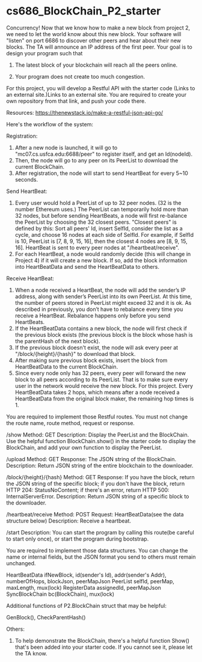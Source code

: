 # cs686_BlockChain_P2_starter
Concurrency! Now that we know how to make a new block from project 2, we need to let the world know about this new block. Your software will "listen" on port 6686 to discover other peers and hear about their new blocks. The TA will announce an IP address of the first peer. Your goal is to design your program such that

1) The latest block of your blockchain will reach all the peers online.

2) Your program does not create too much congestion.

For this project, you will develop a Restful API with the starter code (Links to an external site.)Links to an external site. You are required to create your own repository from that link, and push your code there.

Resources:
https://thenewstack.io/make-a-restful-json-api-go/

Here's the workflow of the system:

Registration:
1. After a new node is launched, it will go to "mc07.cs.usfca.edu:6688/peer" to register itself, and get an Id(nodeId). 
2. Then, the node will go to any peer on its PeerList to download the current BlockChain. 
3. After registration, the node will start to send HeartBeat for every 5~10 seconds.

Send HeartBeat:
1. Every user would hold a PeerList of up to 32 peer nodes. (32 is the number Ethereum uses.) The PeerList can temporarily hold more than 32 nodes, but before sending HeartBeats, a node will first re-balance the PeerList by choosing the 32 closest peers. "Closest peers" is defined by this: Sort all peers' Id, insert SelfId, consider the list as a cycle, and choose 16 nodes at each side of SelfId. For example, if SelfId is 10, PeerList is [7, 8, 9, 15, 16], then the closest 4 nodes are [8, 9, 15, 16]. HeartBeat is sent to every peer nodes at "/heartbeat/receive". 
2. For each HeartBeat, a node would randomly decide (this will change in Project 4) if it will create a new block. If so, add the block information into HeartBeatData and send the HeartBeatData to others.

Receive HeartBeat:
1. When a node received a HeartBeat, the node will add the sender’s IP address, along with sender’s PeerList into its own PeerList. At this time, the number of peers stored in PeerList might exceed 32 and it is ok. As described in previously, you don’t have to rebalance every time you receive a HeartBeat. Rebalance happens only before you send HeartBeats.
2. If the HeartBeatData contains a new block, the node will first check if the previous block exists (the previous block is the block whose hash is the parentHash of the next block).
3. If the previous block doesn't exist, the node will ask every peer at "/block/{height}/{hash}" to download that block. 
4. After making sure previous block exists, insert the block from HeartBeatData to the current BlockChain. 
5. Since every node only has 32 peers, every peer will forward the new block to all peers according to its PeerList. That is to make sure every user in the network would receive the new block. For this project. Every HeartBeatData takes 2 hops, which means after a node received a HeartBeatData from the original block maker, the remaining hop times is 1.

 

You are required to implement those Restful routes. You must not change the route name, route method, request or response.

/show
Method: GET
Description: Display the PeerList and the BlockChain. Use the helpful function BlockChain.show() in the starter code to display the BlockChain, and add your own function to display the PeerList.

/upload
Method: GET
Response: The JSON string of the BlockChain.
Description: Return JSON string of the entire blockchain to the downloader.

/block/{height}/{hash}
Method: GET
Response: If you have the block, return the JSON string of the specific block; if you don't have the block, return HTTP 204: StatusNoContent; if there's an error, return HTTP 500: InternalServerError. 
Description: Return JSON string of a specific block to the downloader.

/heartbeat/receive
Method: POST
Request: HeartBeatData(see the data structure below)
Description: Receive a heartbeat.

/start
Description: You can start the program by calling this route(be careful to start only once), or start the program during bootstrap.

 

You are required to implement those data structures. You can change the name or internal fields, but the JSON format you send to others must remain unchanged.

HeartBeatData
    ifNewBlock, id(sender's Id), addr(sender's Addr), numberOfHops, blockJson, peerMapJson
PeerList
    selfId, peerMap, maxLength, mux(lock)
RegisterData
    assignedId, peerMapJson
SyncBlockChain
    bc(BlockChain), mux(lock)

Additional functions of P2.BlockChain struct that may be helpful:

GenBlock(), CheckParentHash()

Others:

1. To help demonstrate the BlockChain, there's a helpful function Show() that's been added into your starter code. If you cannot see it, please let the TA know. 
